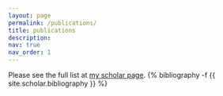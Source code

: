 ```yaml
---
layout: page
permalink: /publications/
title: publications
description:
nav: true
nav_order: 1
---
```

<!-- _pages/publications.md -->
<div class="publications">
 Please see the full list at <a href="https://scholar.google.com/citations?user=Gi9Xq8YAAAAJ">my scholar page</a>.
{% bibliography -f {{ site.scholar.bibliography }} %}

</div>
